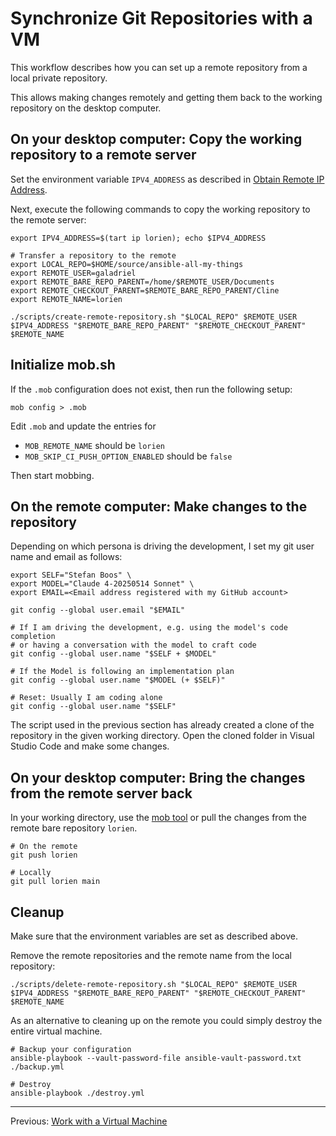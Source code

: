 # Synchronize Git Repositories with a VM

This workflow describes how you can set up a remote repository from a local
private repository.

This allows making changes remotely and getting them back to the working
repository on the desktop computer.

## On your desktop computer: Copy the working repository to a remote server

Set the environment variable `IPV4_ADDRESS` as described in
[Obtain Remote IP Address](./obtain-remote-ip-address.md).

Next, execute the following commands to copy the working repository to the
remote server:

```shell
export IPV4_ADDRESS=$(tart ip lorien); echo $IPV4_ADDRESS

# Transfer a repository to the remote
export LOCAL_REPO=$HOME/source/ansible-all-my-things
export REMOTE_USER=galadriel
export REMOTE_BARE_REPO_PARENT=/home/$REMOTE_USER/Documents
export REMOTE_CHECKOUT_PARENT=$REMOTE_BARE_REPO_PARENT/Cline
export REMOTE_NAME=lorien

./scripts/create-remote-repository.sh "$LOCAL_REPO" $REMOTE_USER $IPV4_ADDRESS "$REMOTE_BARE_REPO_PARENT" "$REMOTE_CHECKOUT_PARENT" $REMOTE_NAME
```

## Initialize mob.sh

If the `.mob` configuration does not exist, then run the following setup:

```shell
mob config > .mob
```

Edit `.mob` and update the entries for

- `MOB_REMOTE_NAME` should be `lorien`
- `MOB_SKIP_CI_PUSH_OPTION_ENABLED` should be `false`

Then start mobbing.

## On the remote computer: Make changes to the repository

Depending on which persona is driving the development, I set my git user name
and email as follows:

```shell
export SELF="Stefan Boos" \
export MODEL="Claude 4-20250514 Sonnet" \
export EMAIL=<Email address registered with my GitHub account>

git config --global user.email "$EMAIL"

# If I am driving the development, e.g. using the model's code completion
# or having a conversation with the model to craft code
git config --global user.name "$SELF + $MODEL"

# If the Model is following an implementation plan
git config --global user.name "$MODEL (+ $SELF)"

# Reset: Usually I am coding alone
git config --global user.name "$SELF"
```

The script used in the previous section has already created a clone of the
repository in the given working directory. Open the cloned folder in Visual
Studio Code and make some changes.

## On your desktop computer: Bring the changes from the remote server back

In your working directory, use the [mob tool](https://mob.sh) or pull the
changes from the remote bare repository `lorien`.

```shell
# On the remote
git push lorien

# Locally
git pull lorien main
```

## Cleanup

Make sure that the environment variables are set as described above.

Remove the remote repositories and the remote name from the local repository:

```shell
./scripts/delete-remote-repository.sh "$LOCAL_REPO" $REMOTE_USER $IPV4_ADDRESS "$REMOTE_BARE_REPO_PARENT" "$REMOTE_CHECKOUT_PARENT" $REMOTE_NAME
```

As an alternative to cleaning up on the remote you could simply destroy the
entire virtual machine.

```shell
# Backup your configuration
ansible-playbook --vault-password-file ansible-vault-password.txt ./backup.yml

# Destroy
ansible-playbook ./destroy.yml
```

---

Previous: [Work with a Virtual Machine](./work-with-vm.md)
